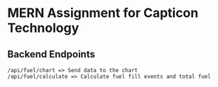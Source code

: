 # MERN Assignment for Capticon Technology

## Backend Endpoints
``` 
/api/fuel/chart => Send data to the chart
/api/fuel/calculate => Calculate fuel fill events and total fuel
```